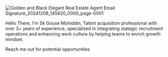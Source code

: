 ![Golden and Black Elegant Real Estate Agent Email Signature_20241208_145620_0000_page-0001](https://github.com/user-attachments/assets/b07977fd-b2ac-431b-99e3-08dc92a68b49)

Hello There, I’m Sk Gouse Mohiddin, Talent acquisition professional with over 3+ years of experience, specialized in integrating stategic recruitment operations and enhancing work culture by helping teams to enrich growth mindset.

Reach me out for potential opportunities 


<!---
SGM8639/SGM8639 is a ✨ special ✨ repository because its `README.md` (this file) appears on your GitHub profile.
You can click the Preview link to take a look at your changes.
--->
